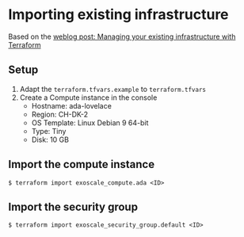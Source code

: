 # Importing existing infrastructure

Based on the [weblog post: Managing your existing infrastructure with
Terraform](https://www.exoscale.com/syslog/managing-your-existing-infrastructure-with-terraform/)

## Setup

1. Adapt the `terraform.tfvars.example` to `terraform.tfvars`
2. Create a Compute instance in the console
    - Hostname: ada-lovelace
    - Region: CH-DK-2
    - OS Template: Linux Debian 9 64-bit
    - Type: Tiny
    - Disk: 10 GB

## Import the compute instance

```
$ terraform import exoscale_compute.ada <ID>
```

## Import the security group

```
$ terraform import exoscale_security_group.default <ID>
```

